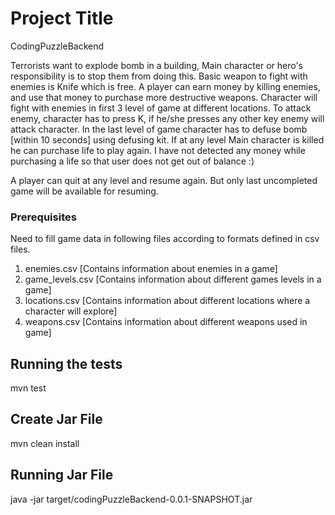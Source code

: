 # Project Title

CodingPuzzleBackend 

Terrorists want to explode bomb in a building, Main character or hero's responsibility is to stop them from doing this. 
Basic weapon to fight with enemies is Knife which is free. 
A player can earn money by killing enemies, and use that money to purchase more destructive weapons.
Character will fight with enemies in first 3 level of game at different locations. 
To attack enemy, character has to press K, if he/she presses any other key enemy will attack character.
In the last level of game character has to defuse bomb [within 10 seconds] using defusing kit.
If at any level Main character is killed he can purchase life to play again. 
I have not detected any money while purchasing a life so that user does not get out of balance :)

A player can quit at any level and resume again. But only last uncompleted game will be available for resuming.

### Prerequisites

Need to fill game data in following files according to formats defined in csv files.

1. enemies.csv [Contains information about enemies in a game]
2. game_levels.csv [Contains information about different games levels in a game]
3. locations.csv [Contains information about different locations where a character will explore]
4. weapons.csv [Contains information about different weapons used in game]

## Running the tests

mvn test 

## Create Jar File

mvn clean install 

## Running Jar File

java -jar target/codingPuzzleBackend-0.0.1-SNAPSHOT.jar




